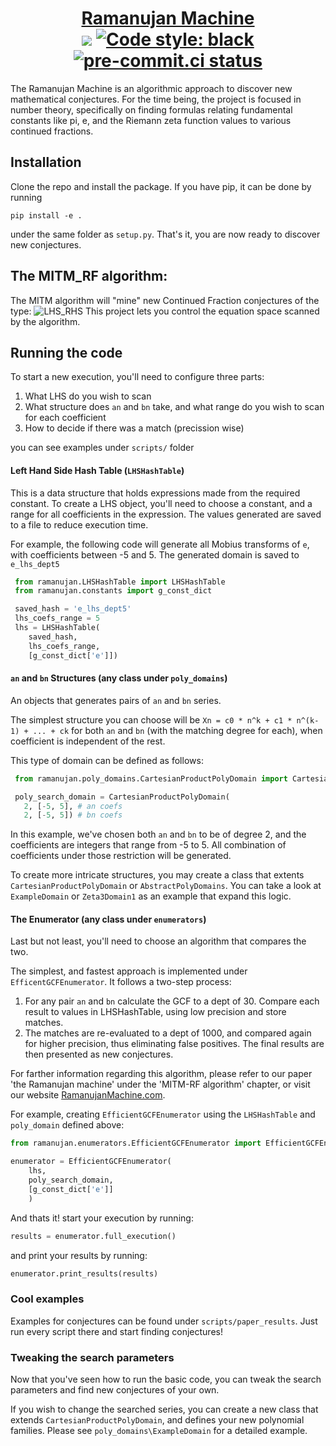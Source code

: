 <h1 align="center">
    <a href="https://ramanujanmachine.com">Ramanujan Machine</a>
    <br>
    <img src="https://img.shields.io/badge/PRs-welcome-brightgreen.svg">
    <a href="https://github.com/psf/black"><img alt="Code style: black" src="https://img.shields.io/badge/code%20style-black-000000.svg"></a>
    <a href="https://results.pre-commit.ci/latest/github/RamanujanMachine/RamanujanMachine/main"><img alt="pre-commit.ci status" src="https://results.pre-commit.ci/badge/github/RamanujanMachine/RamanujanMachine/main.svg"></a>
</h1>

The Ramanujan Machine is an algorithmic approach to discover new mathematical conjectures. For the time being, the
project is focused in number theory, specifically on finding formulas relating fundamental constants like pi, e, and
the Riemann zeta function values to various continued fractions.

## Installation

Clone the repo and install the package. If you have pip, it can be done by running

```
pip install -e .
```

under the same folder as `setup.py`. That's it, you are now ready to discover new conjectures.

## The MITM_RF algorithm:

The MITM algorithm will "mine" new Continued Fraction conjectures of the type:
![LHS_RHS](images/LHS_RHS.png)
This project lets you control the equation space scanned by the algorithm.

## Running the code

To start a new execution, you'll need to configure three parts:

1. What LHS do you wish to scan
2. What structure does `an` and `bn` take, and what range do you wish to scan for each coefficient
3. How to decide if there was a match (precission wise)

you can see examples under `scripts/` folder

#### Left Hand Side Hash Table (`LHSHashTable`)

This is a data structure that holds expressions made from the required constant.
To create a LHS object, you'll need to choose a constant, and a range for all coefficients in the expression.
The values generated are saved to a file to reduce execution time.

For example, the following code will generate all Mobius transforms of `e`, with coefficients between -5 and 5.
The generated domain is saved to `e_lhs_dept5`

```python
 from ramanujan.LHSHashTable import LHSHashTable
 from ramanujan.constants import g_const_dict

 saved_hash = 'e_lhs_dept5'
 lhs_coefs_range = 5
 lhs = LHSHashTable(
    saved_hash,
    lhs_coefs_range,
    [g_const_dict['e']])
```

#### `an` and `bn` Structures (any class under `poly_domains`)

An objects that generates pairs of `an` and `bn` series.

The simplest structure you can choose will be `Xn = c0 * n^k + c1 * n^(k-1) + ... + ck` for both `an` and `bn` (with the
matching degree for each), when coefficient is independent of the rest.

This type of domain can be defined as follows:

```python
 from ramanujan.poly_domains.CartesianProductPolyDomain import CartesianProductPolyDomain

 poly_search_domain = CartesianProductPolyDomain(
   2, [-5, 5], # an coefs
   2, [-5, 5]) # bn coefs
```

In this example, we've chosen both `an` and `bn` to be of degree 2, and the coefficients are integers that range from
-5 to 5. All combination of coefficients under those restriction will be generated.

To create more intricate structures, you may create a class that extents `CartesianProductPolyDomain` or
`AbstractPolyDomains`. You can take a look at `ExampleDomain` or `Zeta3Domain1` as an example that expand this logic.

#### The Enumerator (any class under `enumerators`)

Last but not least, you'll need to choose an algorithm that compares the two.

The simplest, and fastest approach is implemented under `EfficentGCFEnumerator`. It follows a two-step process:

1. For any pair `an` and `bn` calculate the GCF to a dept of 30. Compare each result to values in LHSHashTable, using
   low precision and store matches.
2. The matches are re-evaluated to a dept of 1000, and compared again for higher precision, thus eliminating false
   positives. The final results are then presented as new conjectures.

For farther information regarding this algorithm, please refer to our paper 'the Ramanujan machine' under
the 'MITM-RF algorithm' chapter, or visit our website [RamanujanMachine.com](https://www.RamanujanMachine.com).

For example, creating `EfficientGCFEnumerator` using the `LHSHashTable` and `poly_domain` defined above:

```python
from ramanujan.enumerators.EfficientGCFEnumerator import EfficientGCFEnumerator

enumerator = EfficientGCFEnumerator(
    lhs,
    poly_search_domain,
    [g_const_dict['e']]
    )
```

And thats it! start your execution by running:

```python
results = enumerator.full_execution()
```

and print your results by running:

```python
enumerator.print_results(results)
```

### Cool examples

Examples for conjectures can be found under `scripts/paper_results`. Just run every script there and start finding
conjectures!

### Tweaking the search parameters

Now that you've seen how to run the basic code, you can tweak the search parameters and find new conjectures of your own.

If you wish to change the searched series, you can create a new class that extends `CartesianProductPolyDomain`,
and defines your new polynomial families. Please see `poly_domains\ExampleDomain` for a detailed example.
